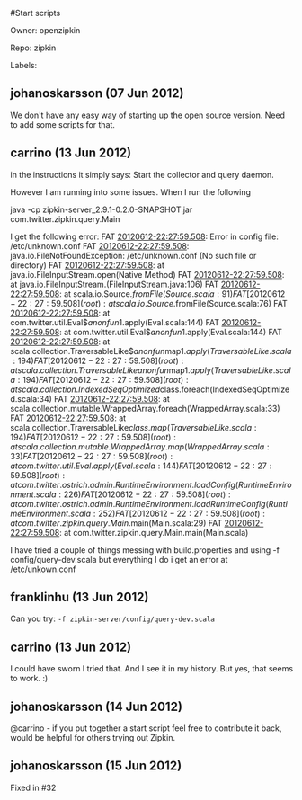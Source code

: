 #Start scripts

Owner: openzipkin

Repo: zipkin

Labels: 

## johanoskarsson (07 Jun 2012)

We don't have any easy way of starting up the open source version. Need to add some scripts for that.


## carrino (13 Jun 2012)

in the instructions it simply says: Start the collector and query daemon.

However I am running into some issues.  When I run the following

java -cp zipkin-server_2.9.1-0.2.0-SNAPSHOT.jar com.twitter.zipkin.query.Main

I get the following error:
FAT [20120612-22:27:59.508](root): Error in config file: /etc/unknown.conf
FAT [20120612-22:27:59.508](root): java.io.FileNotFoundException: /etc/unknown.conf (No such file or directory)
FAT [20120612-22:27:59.508](root):     at java.io.FileInputStream.open(Native Method)
FAT [20120612-22:27:59.508](root):     at java.io.FileInputStream.<init>(FileInputStream.java:106)
FAT [20120612-22:27:59.508](root):     at scala.io.Source$.fromFile(Source.scala:91)
FAT [20120612-22:27:59.508](root):     at scala.io.Source$.fromFile(Source.scala:76)
FAT [20120612-22:27:59.508](root):     at com.twitter.util.Eval$$anonfun$1.apply(Eval.scala:144)
FAT [20120612-22:27:59.508](root):     at com.twitter.util.Eval$$anonfun$1.apply(Eval.scala:144)
FAT [20120612-22:27:59.508](root):     at scala.collection.TraversableLike$$anonfun$map$1.apply(TraversableLike.scala:194)
FAT [20120612-22:27:59.508](root):     at scala.collection.TraversableLike$$anonfun$map$1.apply(TraversableLike.scala:194)
FAT [20120612-22:27:59.508](root):     at scala.collection.IndexedSeqOptimized$class.foreach(IndexedSeqOptimized.scala:34)
FAT [20120612-22:27:59.508](root):     at scala.collection.mutable.WrappedArray.foreach(WrappedArray.scala:33)
FAT [20120612-22:27:59.508](root):     at scala.collection.TraversableLike$class.map(TraversableLike.scala:194)
FAT [20120612-22:27:59.508](root):     at scala.collection.mutable.WrappedArray.map(WrappedArray.scala:33)
FAT [20120612-22:27:59.508](root):     at com.twitter.util.Eval.apply(Eval.scala:144)
FAT [20120612-22:27:59.508](root):     at com.twitter.ostrich.admin.RuntimeEnvironment.loadConfig(RuntimeEnvironment.scala:226)
FAT [20120612-22:27:59.508](root):     at com.twitter.ostrich.admin.RuntimeEnvironment.loadRuntimeConfig(RuntimeEnvironment.scala:252)
FAT [20120612-22:27:59.508](root):     at com.twitter.zipkin.query.Main$.main(Main.scala:29)
FAT [20120612-22:27:59.508](root):     at com.twitter.zipkin.query.Main.main(Main.scala)

I have tried a couple of things messing with build.properties and using -f config/query-dev.scala but everything I do i get an error at /etc/unkown.conf


## franklinhu (13 Jun 2012)

Can you try: `-f zipkin-server/config/query-dev.scala`


## carrino (13 Jun 2012)

I could have sworn I tried that.  And I see it in my history. But yes, that seems to work.  :)


## johanoskarsson (14 Jun 2012)

@carrino - if you put together a start script feel free to contribute it back, would be helpful for others trying out Zipkin.


## johanoskarsson (15 Jun 2012)

Fixed in #32



